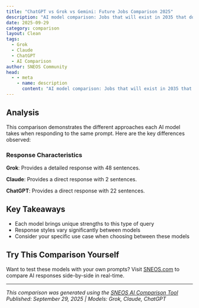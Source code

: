 ```yaml
---
title: "ChatGPT vs Grok vs Gemini: Future Jobs Comparison 2025"
description: "AI model comparison: Jobs that will exist in 2035 that don't exist today..."
date: 2025-09-29
category: comparison
layout: Clean
tags:
  - Grok
  - Claude
  - ChatGPT
  - AI Comparison
author: SNEOS Community
head:
  - - meta
    - name: description
      content: "AI model comparison: Jobs that will exist in 2035 that don't exist today..."
---
```


<ChatComparison
  title="ChatGPT vs Grok vs Gemini: Future Jobs Comparison 2025"
  prompt="Jobs that will exist in 2035 that don't exist today"
  :responses='{
    "Grok": "Predicting specific jobs that will exist in 2035 but don\u0027t exist today involves some speculation, as technological, environmental, social, and economic trends will shape the future job market. However, based on current trajectories in technology, sustainability, healthcare, and societal needs, here are several potential jobs that could emerge by 2035:\n\n1. **Urban Farming Specialist**  \n   As cities grow and the need for sustainable food sources increases, vertical and urban farming will become more prevalent. Urban Farming Specialists will design, manage, and optimize high-tech indoor farms using hydroponics, aeroponics, and AI-driven crop monitoring to produce food in densely populated areas.\n\n2. **Climate Restoration Engineer**  \n   With the worsening effects of climate change, there may be a need for professionals who specialize in large-scale geoengineering projects to restore ecosystems, remove carbon dioxide from the atmosphere, or mitigate rising sea levels. These engineers will work on innovative solutions like artificial reefs, carbon capture systems, or reforestation drones.\n\n3. **Human-Technology Integration Therapist**  \n   As humans increasingly merge with technology (e.g., brain-computer interfaces, wearable tech, or bioengineered enhancements), there will be a need for therapists who help individuals adapt psychologically and socially to these integrations. They might assist with \u0022cyborg identity crises\u0022 or the mental health impacts of constant connectivity.\n\n4. **Off-World Construction Worker**  \n   With space exploration advancing through companies like SpaceX and Blue Origin, there could be a demand for workers who specialize in building infrastructure on the Moon, Mars, or space stations. These roles would involve expertise in 3D printing, robotics, and materials science for extraterrestrial environments.\n\n5. **Augmented Reality Journey Planner**  \n   As augmented reality (AR) becomes more integrated into daily life, there could be professionals who design immersive travel or entertainment experiences. These planners would create AR overlays for real-world locations, blending virtual storytelling, historical reenactments, or gamified exploration into physical spaces.\n\n6. **Personal Data Broker**  \n   With data becoming a critical personal asset, individuals might hire data brokers to manage, protect, and monetize their digital footprints. These professionals would negotiate with companies on behalf of individuals to ensure fair compensation for data usage while safeguarding privacy.\n\n7. **Extinct Species Revivalist**  \n   Advances in genetic engineering and de-extinction technologies (like CRISPR) could lead to roles focused on reviving extinct species, such as the woolly mammoth or passenger pigeon. Revivalists would work in labs and field settings to reintroduce these species into controlled or natural habitats.\n\n8. **AI Personality Designer**  \n   As artificial intelligence becomes more conversational and integrated into personal and professional lives, there will be a demand for designers who craft unique AI personalities for virtual assistants, companions, or customer service bots. These designers would focus on tone, humor, empathy, and cultural nuances.\n\n9. **Quantum Computing Security Analyst**  \n   With quantum computing on the horizon, traditional encryption methods could become obsolete. Quantum Computing Security Analysts will be responsible for developing and maintaining new security protocols to protect sensitive data in a post-quantum world.\n\n10. **Space Tourism Guide**  \n    As space tourism becomes more accessible, there will be a need for trained professionals to guide tourists through space experiences, ensuring safety, explaining scientific phenomena, and managing the psychological effects of space travel.\n\n11. **Re-Wilding Coordinator**  \n    As part of global efforts to restore natural ecosystems, Re-Wilding Coordinators will oversee projects that return cultivated or urban land to its wild state. They will work with ecologists, local governments, and communities to reintroduce native species and balance human and environmental needs.\n\n12. **Neural Privacy Advocate**  \n    With advancements in neurotechnology (e.g., brain-computer interfaces), there will be concerns about the privacy of thoughts and mental data. Neural Privacy Advocates will work to protect individuals from unauthorized access to their neural data and advocate for ethical regulations in this space.\n\n### Factors Driving These New Jobs\n- **Technological Advancements:** AI, quantum computing, biotech, and space tech are creating entirely new industries and challenges.\n- **Climate and Sustainability Needs:** The push for sustainability and climate mitigation will drive innovative roles in green technology and environmental restoration.\n- **Social and Ethical Shifts:** As technology integrates further into human life, new ethical dilemmas and psychological needs will emerge, requiring specialized professionals.\n\nWhile it\u0027s impossible to predict with certainty, these roles reflect plausible outcomes based on emerging trends. Many of these jobs will likely require cross-disciplinary skills, combining technology, ethics, and creativity. Preparing for such a future might involve learning adaptable skills in STEM, sustainability, and social sciences. What do you think about these possibilities? Are there other areas or trends you think might spawn new jobs by 2035?",
    "Claude": "Invalid API source. Please specify \u0027openai\u0027, \u0027anthropic\u0027, \u0027gemini\u0027, \u0027gemini-grounding\u0027, \u0027deepseek\u0027, \u0027grok\u0027, \u0027grok-live\u0027, or \u0027mistral\u0027.",
    "ChatGPT": "Predicting specific jobs that will exist in 2035 can be speculative, but based on current trends in technology, society, and the environment, here are some potential job roles that might emerge by 2035:\n\n1. **AI Ethics Manager**  \n   Overseeing the ethical development and deployment of artificial intelligence systems to ensure fairness, transparency, and accountability.\n\n2. **Human-Machine Teaming Manager**  \n   Coordinating collaborative efforts between humans and AI/robots in workplaces for optimized productivity and safety.\n\n3. **Virtual Habitat Designer**  \n   Creating and maintaining immersive virtual environments for work, education, entertainment, or socializing in the metaverse.\n\n4. **Climate Change Reversal Specialist**  \n   Designing and implementing large-scale projects to reverse environmental damage, such as carbon capture and geoengineering initiatives.\n\n5. **Neural Interface Therapist**  \n   Assisting patients in adapting to and optimizing brain-computer interfaces or neural implants for medical or enhancement purposes.\n\n6. **Digital Detox Consultant**  \n   Helping individuals and organizations manage screen time and digital wellbeing to combat tech burnout.\n\n7. **Personal Data Broker**  \n   Managing, protecting, and monetizing individuals\u2019 personal data in a future where data ownership becomes a valuable asset.\n\n8. **Mars Resource Miner**  \n   Extracting and processing resources from Mars or other celestial bodies to support space colonization efforts.\n\n9. **Autonomous Vehicle Fleet Manager**  \n   Overseeing fleets of self-driving vehicles for logistics, public transportation, and personal transit.\n\n10. **Synthetic Food Designer**  \n    Creating custom-designed foods using biotechnology, including lab-grown meats, nutrient-optimized meals, or tailor-made diets.\n\nThese roles reflect anticipated advances in technology, sustainability needs, space exploration, and societal shifts. New jobs will likely combine interdisciplinary skills and adapt to emerging challenges and opportunities."
  }'
  published-date="16:21"
/>

## Analysis

This comparison demonstrates the different approaches each AI model takes when responding to the same prompt. Here are the key differences observed:

### Response Characteristics

**Grok**: Provides a detailed response with 48 sentences. 

**Claude**: Provides a direct response with 2 sentences. 

**ChatGPT**: Provides a direct response with 22 sentences. 

## Key Takeaways

- Each model brings unique strengths to this type of query
- Response styles vary significantly between models
- Consider your specific use case when choosing between these models

## Try This Comparison Yourself

Want to test these models with your own prompts? Visit [SNEOS.com](https://sneos.com) to compare AI responses side-by-side in real-time.

---

*This comparison was generated using the [SNEOS AI Comparison Tool](https://sneos.com)*
*Published: September 29, 2025 | Models: Grok, Claude, ChatGPT*
